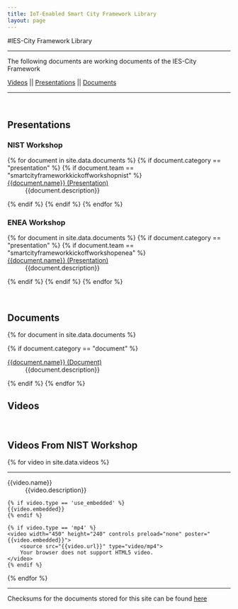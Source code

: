```yaml
---
title: IoT-Enabled Smart City Framework Library
layout: page
---
```


#IES-City Framework Library

---

<p>The following documents are working documents of the IES-City Framework</p>

<a href="#video">Videos</a> || <a href="#presentation">Presentations</a> || <a href="#document">Documents</a> 
<hr />

<a id="Presentation">&nbsp;</a>

## Presentations

### NIST Workshop

<dl>
{% for document in site.data.documents %}
  {% if document.category == "presentation" %}
  {% if document.team == "smartcityframeworkkickoffworkshopnist" %}
  
  <dt>
    <a href="{{document.url}}" >
    {{document.name}} (Presentation)</a>
  </dt>
  <dd>{{document.description}}</dd>

  {% endif %}
  {% endif %}
{% endfor %}
</dl>

### ENEA Workshop

<dl>
{% for document in site.data.documents %}
  {% if document.category == "presentation" %}
  {% if document.team == "smartcityframeworkkickoffworkshopenea" %}
  
  <dt>
    <a href="{{document.url}}" >
    {{document.name}} (Presentation)</a>
  </dt>
  <dd>{{document.description}}</dd>

  {% endif %}
  {% endif %}
{% endfor %}
</dl>

<a id="document">&nbsp;</a>

## Documents
<dl>
{% for document in site.data.documents %}

  {% if document.category == "document" %}
  <dt>
    <a href="{{document.url}}" >
    {{document.name}} (Document)</a>
  </dt>
  <dd>{{document.description}}</dd>

{% endif %}
{% endfor %}
</dl>

## Videos

<a id="video">&nbsp;</a>

## Videos From NIST Workshop

{% for video in site.data.videos %}
<hr />
<div style="width:470px; display:block'">
<dl>
	<dt>{{video.name}}</dt>
	<dd>{{video.description}}</dd>
	
    {% if video.type == 'use_embedded' %}
	{{video.embedded}}
    {% endif %}
	
    {% if video.type == 'mp4' %}
	<video width="450" height="240" controls preload="none" poster="{{video.embedded}}">
		<source src="{{video.url}}" type="video/mp4">
		Your browser does not support HTML5 video.
	</video>
    {% endif %}
</dl>
</div>
{% endfor %}


---
Checksums for the documents stored for this site can be found [here](checksums)